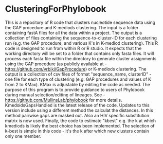 # ClusteringForPhylobook
This is a repository of R code that clusters nucleotide sequence data using the GAP procedure and K-mediods clustering.  The input is a folder containing fastA files for all the data within a project.  The output is a collection of files containing the sequence-to-cluster-ID for each clustering run (e.g. the GAP procedure, and various K's in K-mediod clustering).
This R code is designed to run from within R or R studio.  It expects that the working directory will be set to a folder that contains only fasta files.
It will process each fasta file within the directory to generate cluster assignments using the GAP procedure (as publicly available at - https://github.com/vrbiki/GapProcedure) or K-mediods clustering.  The output is a collection of csv files of format "sequence_name, clusterID" - one file for each type of clustering (e.g. GAP procedures and values of K from 2 to KMax).  KMax is adjustable by editing the code as needed.  The purpose of this program is to provide guidance to users of Phylobook during manual selection/editing of lineages.  See - https://github.com/MullinsLab/phylobook for more details.
KmedoidsGapsHandled is the latest release of the code.  Updates to this version include using a different method the calculat the distances.  In this method pairwise gaps are masked out.  Also an HIV specific substitution matrix is now used.  Finally, the code to estimate "kbest" e.g. the k at which kmediods is likely the best choice has been implemented.  The selection of k-best is simple in this code - it's the k after which new clusters contain only one member.
